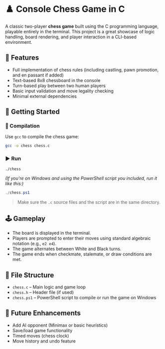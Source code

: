 # ♟️ Console Chess Game in C

A classic two-player **chess game** built using the C programming language, playable entirely in the terminal. This project is a great showcase of logic handling, board rendering, and player interaction in a CLI-based environment.

## 🎯 Features

- Full implementation of chess rules (including castling, pawn promotion, and en passant if added)
- Text-based 8x8 chessboard in the console
- Turn-based play between two human players
- Basic input validation and move legality checking
- Minimal external dependencies

## 🚀 Getting Started

### 🔧 Compilation

Use `gcc` to compile the chess game:

```bash
gcc -o chess chess.c
```

### ▶️ Run

```bash
./chess
```

*(If you're on Windows and using the PowerShell script you included, run it like this:)*

```powershell
./chess.ps1
```

> Make sure the `.c` source files and the script are in the same directory.

## 🕹️ Gameplay

- The board is displayed in the terminal.
- Players are prompted to enter their moves using standard algebraic notation (e.g., `e2 e4`).
- The game alternates between White and Black turns.
- The game ends when checkmate, stalemate, or draw conditions are met.

## 📁 File Structure

- `chess.c` – Main logic and game loop
- `chess.h` – Header file (if used)
- `chess.ps1` – PowerShell script to compile or run the game on Windows

## 🧠 Future Enhancements

- Add AI opponent (Minimax or basic heuristics)
- Save/load game functionality
- Timed moves (chess clock)
- Move history and undo feature
